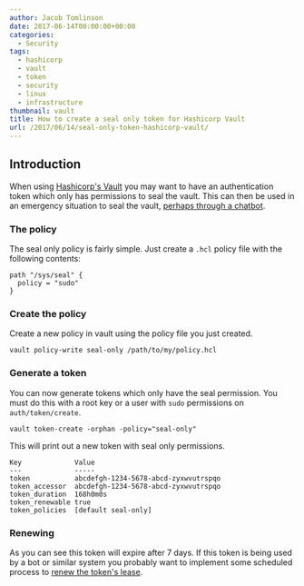 ```yaml
---
author: Jacob Tomlinson
date: 2017-06-14T00:00:00+00:00
categories:
  - Security
tags:
  - hashicorp
  - vault
  - token
  - security
  - linux
  - infrastructure
thumbnail: vault
title: How to create a seal only token for Hashicorp Vault
url: /2017/06/14/seal-only-token-hashicorp-vault/
---
```



## Introduction

When using [Hashicorp's Vault][vault] you may want to have an authentication token which only has permissions to seal the vault. This can then be used in an emergency situation to seal the vault, [perhaps through a chatbot][opsdroid-skill-vault].

### The policy

The seal only policy is fairly simple. Just create a `.hcl` policy file with the following contents:

```
path "/sys/seal" {
  policy = "sudo"
}
```

### Create the policy

Create a new policy in vault using the policy file you just created.

```
vault policy-write seal-only /path/to/my/policy.hcl
```

### Generate a token

You can now generate tokens which only have the seal permission. You must do this with a root key or a user with `sudo` permissions on `auth/token/create`.

```
vault token-create -orphan -policy="seal-only"
```

This will print out a new token with seal only permissions.

```
Key            	Value
---            	-----
token          	abcdefgh-1234-5678-abcd-zyxwvutrspqo
token_accessor 	abcdefgh-1234-5678-abcd-zyxwvutrspqo
token_duration 	168h0m0s
token_renewable	true
token_policies 	[default seal-only]
```

### Renewing

As you can see this token will expire after 7 days. If this token is being used by a bot or similar system you probably want to implement some scheduled process to [renew the token's lease][vault-renew-token].

[opsdroid-skill-vault]: https://github.com/opsdroid/skill-vault
[vault]: https://www.vaultproject.io
[vault-renew-token]: https://www.vaultproject.io/docs/auth/token.html#auth-token-renew-self
